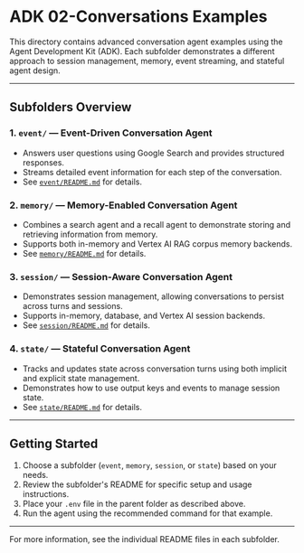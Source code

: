 # ADK 02-Conversations Examples

This directory contains advanced conversation agent examples using the Agent Development Kit (ADK). Each subfolder demonstrates a different approach to session management, memory, event streaming, and stateful agent design.

---

## Subfolders Overview

### 1. `event/` — Event-Driven Conversation Agent

- Answers user questions using Google Search and provides structured responses.
- Streams detailed event information for each step of the conversation.
- See [`event/README.md`](./event/README.md) for details.

### 2. `memory/` — Memory-Enabled Conversation Agent

- Combines a search agent and a recall agent to demonstrate storing and retrieving information from memory.
- Supports both in-memory and Vertex AI RAG corpus memory backends.
- See [`memory/README.md`](./memory/README.md) for details.

### 3. `session/` — Session-Aware Conversation Agent

- Demonstrates session management, allowing conversations to persist across turns and sessions.
- Supports in-memory, database, and Vertex AI session backends.
- See [`session/README.md`](./session/README.md) for details.

### 4. `state/` — Stateful Conversation Agent

- Tracks and updates state across conversation turns using both implicit and explicit state management.
- Demonstrates how to use output keys and events to manage session state.
- See [`state/README.md`](./state/README.md) for details.

---


## Getting Started

1. Choose a subfolder (`event`, `memory`, `session`, or `state`) based on your needs.
2. Review the subfolder's README for specific setup and usage instructions.
3. Place your `.env` file in the parent folder as described above.
4. Run the agent using the recommended command for that example.

---

For more information, see the individual README files in each subfolder.

